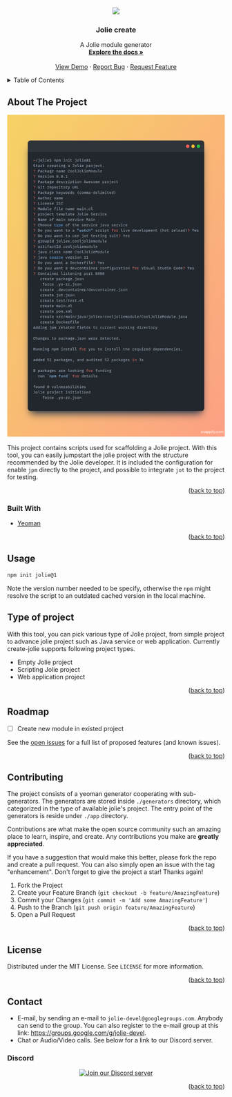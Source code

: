 <!-- Improved compatibility of back to top link: See: https://github.com/othneildrew/Best-README-Template/pull/73 -->
<a name="readme-top"></a>
<!--
*** Thanks for checking out the Best-README-Template. If you have a suggestion
*** that would make this better, please fork the repo and create a pull request
*** or simply open an issue with the tag "enhancement".
*** Don't forget to give the project a star!
*** Thanks again! Now go create something AMAZING! :D
-->

<!-- PROJECT LOGO -->
<br />
<div align="center">
  <a href="https://github.com/jolie/create-jolie">
    <img src="https://www.jolie-lang.org/imgs/jolie_logo.png" height="130" />
  </a>

<div align="center">
  <h3 align="center">Jolie create</h3>

  <p align="center">
    A Jolie module generator
    <br />
    <a href="https://github.com/jolie/create-jolie"><strong>Explore the docs »</strong></a>
    <br />
    <br />
    <a href="https://github.com/jolie/create-jolie">View Demo</a>
    ·
    <a href="https://github.com/jolie/create-jolie/issues">Report Bug</a>
    ·
    <a href="https://github.com/jolie/create-jolie/issues">Request Feature</a>
  </p>
</div>
</div>

<!-- TABLE OF CONTENTS -->
<details>
  <summary>Table of Contents</summary>
  <ol>
    <li>
      <a href="#about-the-project">About The Project</a>
      <ul>
        <li><a href="#built-with">Built With</a></li>
      </ul>
    </li>
    <li><a href="#usage">Usage</a></li>
    <li><a href="#roadmap">Roadmap</a></li>
    <li><a href="#contributing">Contributing</a></li>
    <li><a href="#license">License</a></li>
    <li><a href="#contact">Contact</a></li>
    <li><a href="#acknowledgments">Acknowledgments</a></li>
  </ol>
</details>

<!-- ABOUT THE PROJECT -->
## About The Project

<!-- [![Product Name Screen Shot][product-screenshot]](https://example.com) -->

![create-jolie](assets/screenshot.png)

This project contains scripts used for scaffolding a Jolie project. With this tool, you can easily jumpstart the jolie project with the structure recommended by the Jolie developer. It is included the configuration for enable `jpm` directly to the project, and possible to integrate `jot` to the project for testing.

<p align="right">(<a href="#readme-top">back to top</a>)</p>

### Built With

* [Yeoman][yeoman]

<p align="right">(<a href="#readme-top">back to top</a>)</p>

<!-- USAGE EXAMPLES -->
## Usage

``` bash
npm init jolie@1
```

Note the version number needed to be specify, otherwise the `npm` might resolve the script to an outdated cached version in the local machine.

## Type of project

With this tool, you can pick various type of Jolie project, from simple project to advance jolie project such as Java service or web application. Currently create-jolie supports following project types.

* Empty Jolie project
* Scripting Jolie project
* Web application project

<p align="right">(<a href="#readme-top">back to top</a>)</p>

<!-- ROADMAP -->
## Roadmap

* [ ] Create new module in existed project

See the [open issues](https://github.com/jolie/create-jolie/issues) for a full list of proposed features (and known issues).

<p align="right">(<a href="#readme-top">back to top</a>)</p>

<!-- CONTRIBUTING -->
## Contributing

The project consists of a yeoman generator cooperating with sub-generators. The generators are stored inside `./generators` directory, which categorized in the type of available jolie's project. The entry point of the generators is reside under `./app` directory.

Contributions are what make the open source community such an amazing place to learn, inspire, and create. Any contributions you make are **greatly appreciated**.

If you have a suggestion that would make this better, please fork the repo and create a pull request. You can also simply open an issue with the tag "enhancement".
Don't forget to give the project a star! Thanks again!

1. Fork the Project
2. Create your Feature Branch (`git checkout -b feature/AmazingFeature`)
3. Commit your Changes (`git commit -m 'Add some AmazingFeature'`)
4. Push to the Branch (`git push origin feature/AmazingFeature`)
5. Open a Pull Request

<p align="right">(<a href="#readme-top">back to top</a>)</p>

<!-- LICENSE -->
## License

Distributed under the MIT License. See `LICENSE` for more information.

<p align="right">(<a href="#readme-top">back to top</a>)</p>

<!-- CONTACT -->
## Contact

* E-mail, by sending an e-mail to `jolie-devel@googlegroups.com`. Anybody can send to the group. You can also register to the e-mail group at this link: <https://groups.google.com/g/jolie-devel>.
* Chat or Audio/Video calls. See below for a link to our Discord server.

### Discord

<p align="center">
 <a href="https://discord.gg/yQRTMNX"><img src="https://www.jolie-lang.org/imgs/discord_logo.png" height="90" alt="Join our Discord server"/></a>
</p>

<p align="right">(<a href="#readme-top">back to top</a>)</p>

<!-- MARKDOWN LINKS & IMAGES -->
<!-- https://www.markdownguide.org/basic-syntax/#reference-style-links -->

[yeoman]: https://yeoman.io/
